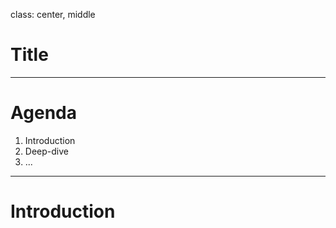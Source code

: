
class: center, middle

# Title

---

# Agenda

1. Introduction
2. Deep-dive
3. ...

---

# Introduction
